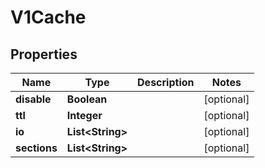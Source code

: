 

# V1Cache


## Properties

Name | Type | Description | Notes
------------ | ------------- | ------------- | -------------
**disable** | **Boolean** |  |  [optional]
**ttl** | **Integer** |  |  [optional]
**io** | **List&lt;String&gt;** |  |  [optional]
**sections** | **List&lt;String&gt;** |  |  [optional]



